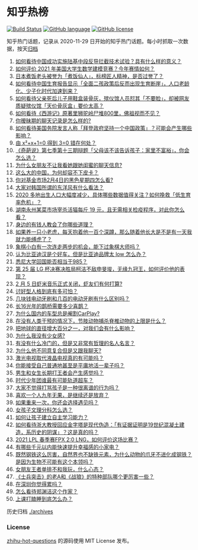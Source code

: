 # 知乎热榜
[![Build Status](https://github.com/ToWeLong/zhihu-hot-questions/workflows/CI/badge.svg)](https://github.com/ToWeLong/zhihu-hot-questions/actions)
[![GitHub language](https://img.shields.io/badge/language-golang-orange.svg)](https://golang.org/)
[![GitHub license](https://img.shields.io/github/license/ToWeLong/zhihu-hot-questions)](https://github.com/ToWeLong/zhihu-hot-questions/blob/main/LICENSE)

知乎热门话题，记录从 2020-11-29 日开始的知乎热门话题。每小时抓取一次数据，按天[归档](./archives)

<!-- BEGIN -->

1. [如何看待中国成功实施陆基中段反导拦截技术试验？具有什么样的意义？](https://www.zhihu.com/question/442907371)
1. [如何评价 2021 年美国大学生数学建模竞赛？今年赛情如何？](https://www.zhihu.com/question/440252527)
1. [日本煮饭老头被誉为「煮饭仙人」，标榜匠人精神，是否过誉了？](https://www.zhihu.com/question/56773677)
1. [如何看待中国生育报告显示「全面二孩政策后反而出现生育断崖」，人口老龄化、少子化时代加速到来？](https://www.zhihu.com/question/442679833)
1. [如何看待父亲死后儿子用鞋盒装骨灰，殡仪馆人员怼其「不要脸」，却被网友质疑殡仪馆「天价骨灰盒」要价太高？](https://www.zhihu.com/question/441101618)
1. [如何看待《西游记》原著里狮驼岭尸堆800里，佛祖视而不见？](https://www.zhihu.com/question/441627356)
1. [你暧昧期的聊天记录是怎么样的?](https://www.zhihu.com/question/356579521)
1. [如何看待美国务院发言人称「拜登政府坚持一个中国政策」？可能会产生哪些影响？](https://www.zhihu.com/question/442788478)
1. [由 x²+x+1=0 得到 3=0 错在何处？](https://www.zhihu.com/question/309863493)
1. [《奇葩说》第七季第十三期辩题「父母该不该告诉孩子：家里不富裕」，你会怎么选？](https://www.zhihu.com/question/442875176)
1. [为什么女朋友不让我看她跟她闺蜜的聊天信息?](https://www.zhihu.com/question/411657705)
1. [这么大的中国，为何却容不下皮卡？](https://www.zhihu.com/question/48425484)
1. [你对基金市场2月4日的黑色星期四怎么看?](https://www.zhihu.com/question/442804794)
1. [大家对韩国所谓的东洋风有什么看法？](https://www.zhihu.com/question/440395108)
1. [2020 多地出生人口大幅度减少，具体哪些数据值得关注？如何挽救「低生育率危机」？](https://www.zhihu.com/question/442415462)
1. [湖南永州某菜市场宰杀活猫每斤 19 元，且无需相关检疫程序，对此你怎么看？](https://www.zhihu.com/question/442836265)
1. [身边的有钱人教会了你哪些道理？](https://www.zhihu.com/question/430653175)
1. [如果养一只小老虎，每天抱着他一百个深蹲，那么随着他长大是不是有一天我就力能缚虎了？](https://www.zhihu.com/question/437834455)
1. [象棋小白有一次连走两步的机会，能下过象棋大师吗？](https://www.zhihu.com/question/442313342)
1. [认为比亚迪汉是个好车，但是比亚迪品牌太 low 怎么办？](https://www.zhihu.com/question/431492053)
1. [悉尼大学回国能否相当于985？](https://www.zhihu.com/question/266843003)
1. [第 25 届 LG 杯决赛决胜局柯洁不敌申旻埈，无缘九冠王，如何评价他的表现？](https://www.zhihu.com/question/442835662)
1. [2 月 5 日虾米音乐正式关闭，虾友们有何打算?](https://www.zhihu.com/question/432893433)
1. [讨好型人格到底有多可怕？](https://www.zhihu.com/question/268633341)
1. [几块钱电动牙刷和几百的电动牙刷有什么区别吗？](https://www.zhihu.com/question/324119500)
1. [长16光年的鹊桥需要多少喜鹊？](https://www.zhihu.com/question/437676937)
1. [为什么国内的车型总是阉割CarPlay?](https://www.zhihu.com/question/437691000)
1. [在没有人类干预的情况下，节肢动物捕杀脊椎动物的上限是什么？](https://www.zhihu.com/question/419117531)
1. [把地球的直径增大百分之一，对我们会有什么影响？](https://www.zhihu.com/question/441848439)
1. [为什么我没有少女感?](https://www.zhihu.com/question/437488060)
1. [有没有什么冷门的，但是又非常有哲理的名人名言？](https://www.zhihu.com/question/25957907)
1. [为什么他不同意复合但是又跟我聊天?](https://www.zhihu.com/question/368045977)
1. [激光电视取代液晶电视真的有可能吗？](https://www.zhihu.com/question/351674418)
1. [你能接受自己普通地甚至是平庸地活一辈子吗？](https://www.zhihu.com/question/442092262)
1. [男生和女生长期打王者会产生感觉吗？](https://www.zhihu.com/question/381907583)
1. [时代少年团谁最有可能轨道超车？](https://www.zhihu.com/question/442289110)
1. [大家不觉得打骂孩子是一种很离谱的行为吗？](https://www.zhihu.com/question/438387971)
1. [喜欢一个人九年无果，是继续还是放弃？](https://www.zhihu.com/question/442430684)
1. [如果重来一次，你还会选择遇见吗？](https://www.zhihu.com/question/434466113)
1. [女孩子文理分科怎么选？](https://www.zhihu.com/question/438663595)
1. [如何让孩子建立自主学习能力？](https://www.zhihu.com/question/437375149)
1. [如何看待浙大教授回应金字塔是现代伪造：「有证据证明是19世纪混凝土建造，系历史的阴谋」？这是真的吗？](https://www.zhihu.com/question/442684518)
1. [2021 LPL 春季赛FPX 2:0 LNG，如何评价这场比赛？](https://www.zhihu.com/question/442866971)
1. [有哪些千元以内能快速提升幸福感的小家电？](https://www.zhihu.com/question/408002449)
1. [既然钢铁这么厉害，自然界也不缺铁元素，为什么动物的爪牙不进化成钢铁？是因为生物不可能有这个本领吗？](https://www.zhihu.com/question/442527208)
1. [女朋友王者单排不和我玩，什么心态？](https://www.zhihu.com/question/438791687)
1. [《士兵突击》的老A和《战狼》的特种部队哪个更厉害一些？](https://www.zhihu.com/question/336084301)
1. [在深圳你觉得累吗？](https://www.zhihu.com/question/304838170)
1. [怎么看待郑渊洁这个作家？](https://www.zhihu.com/question/336686884)
1. [上课打瞌睡到底怎么办？](https://www.zhihu.com/question/39294193)

<!-- END -->

历史归档 [./archives](./archives)


### License
[zhihu-hot-questions](https://github.com/towelong/zhihu-hot-questions) 的源码使用 MIT License 发布。